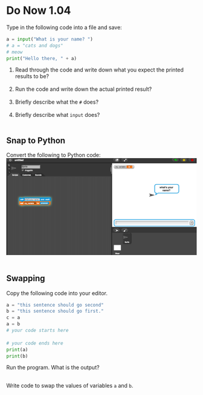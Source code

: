 # Do Now 1.04
Type in the following code into a file and save: 

```python
a = input("What is your name? ")
# a = "cats and dogs"
# meow
print("Hello there, " + a)
```

1. Read through the code and write down what you expect the printed results to be?
<br><br>
2. Run the code and write down the actual printed result?
<br><br>
3. Briefly describe what the `#` does? 
<br><br>
4. Briefly describe what `input` does?
<br><br>

## Snap to Python
Convert the following to Python code:
![Snap Input](snap_input.png)
<br>
<br>

## Swapping
Copy the following code into your editor. 

```python
a = "this sentence should go second"
b = "this sentence should go first."  
c = a 
a = b 
# your code starts here

# your code ends here
print(a)
print(b)
```

Run the program. What is the output? 
<br><br>

Write code to swap the values of variables `a` and `b`.
